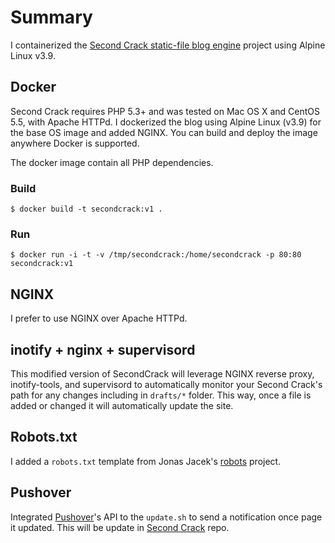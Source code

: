 # Summary
I containerized the [Second Crack static-file blog engine](https://github.com/marcoarment/secondcrack) project using Alpine Linux v3.9.

## Docker
Second Crack requires PHP 5.3+ and was tested on Mac OS X and CentOS 5.5, with Apache HTTPd. I dockerized the blog using Alpine Linux (v3.9) for the base OS image and added NGINX. You can build and deploy the image anywhere Docker is supported.

The docker image contain all PHP dependencies.

### Build
`$ docker build -t secondcrack:v1 .`

### Run
`$ docker run -i -t -v /tmp/secondcrack:/home/secondcrack -p 80:80 secondcrack:v1`

## NGINX
I prefer to use NGINX over Apache HTTPd. 

## inotify + nginx + supervisord
This modified version of SecondCrack will leverage NGINX reverse proxy, inotify-tools, and supervisord to automatically monitor your Second Crack's path for any changes including in `drafts/*` folder. This way, once a file is added or changed it will automatically update the site. 

## Robots.txt
I added a `robots.txt` template from Jonas Jacek's [robots](https://github.com/jonasjacek/robots.txt) project.

## Pushover
Integrated [Pushover](https://pushover.net)'s API to the `update.sh` to send a notification once page it updated. This will be update in [Second Crack](https://github.com/wbtf/secondcrack) repo.

